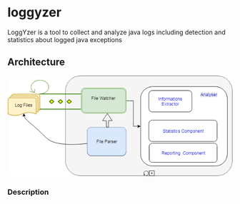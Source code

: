 # loggyzer
LoggYzer is a tool to collect and analyze java logs including detection and statistics about logged java exceptions

## Architecture

![Screenshot](loggyzer.png)
### Description
